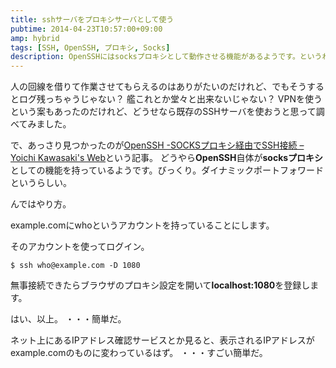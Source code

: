 ```yaml
---
title: sshサーバをプロキシサーバとして使う
pubtime: 2014-04-23T10:57:00+09:00
amp: hybrid
tags: [SSH, OpenSSH, プロキシ, Socks]
description: OpenSSHにはsocksプロキシとして動作させる機能があるようです。というわけで、実際に試してみました。もの凄く簡単でした。
---
```


人の回線を借りて作業させてもらえるのはありがたいのだけれど、でもそうするとログ残っちゃうじゃない？
艦これとか堂々と出来ないじゃない？
VPNを使うという案もあったのだけれど、どうせなら既存のSSHサーバを使おうと思って調べてみました。

で、あっさり見つかったのが[OpenSSH -SOCKSプロキシ経由でSSH接続 &#8211; Yoichi Kawasaki&#039;s Web](http://copious.me/posts/2010/10/11/openssh_ssh_over_socks_prox/)という記事。
どうやら**OpenSSH**自体が**socksプロキシ**としての機能を持っているようです。びっくり。ダイナミックポートフォワードというらしい。

んではやり方。

example.comにwhoというアカウントを持っていることにします。

そのアカウントを使ってログイン。
``` shell
$ ssh who@example.com -D 1080
```
無事接続できたらブラウザのプロキシ設定を開いて**localhost:1080**を登録します。

はい、以上。
・・・簡単だ。

ネット上にあるIPアドレス確認サービスとか見ると、表示されるIPアドレスがexample.comのものに変わっているはず。
・・・すごい簡単だ。
